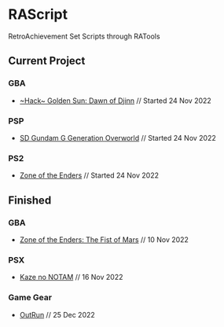 # RAScript
RetroAchievement Set Scripts through RATools

## Current Project
### GBA
* [\~Hack\~ Golden Sun: Dawn of Djinn](https://retroachievements.org/game/21686) // Started 24 Nov 2022
### PSP
* [SD Gundam G Generation Overworld](https://retroachievements.org/game/21687) // Started 24 Nov 2022
### PS2
* [Zone of the Enders](https://retroachievements.org/game/19079) // Started 24 Nov 2022

## Finished
### GBA
*  [Zone of the Enders: The Fist of Mars](https://retroachievements.org/game/2518) // 10 Nov 2022
### PSX
* [Kaze no NOTAM](https://retroachievements.org/game/20377) // 16 Nov 2022
### Game Gear
* [OutRun](https://retroachievements.org/game/12405) // 25 Dec 2022
